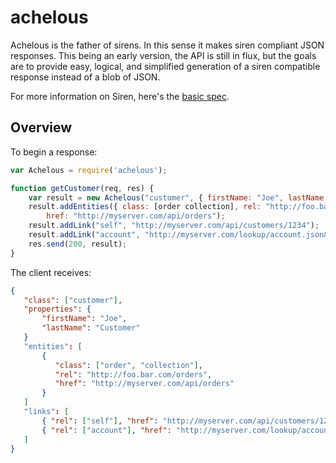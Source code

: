 achelous
========

Achelous is the father of sirens.  In this sense it makes siren compliant JSON responses.  This being an early version,
the API is still in flux, but the goals are to provide easy, logical, and simplified generation of a siren compatible
response instead of a blob of JSON.

For more information on Siren, here's the [basic spec](https://github.com/kevinswiber/siren).

Overview
--------

To begin a response:

```javascript
var Achelous = require('achelous');

function getCustomer(req, res) {
    var result = new Achelous("customer", { firstName: "Joe", lastName: "Customer" });
    result.addEntities({ class: [order collection], rel: "http://foo.bar.com/orders",
        href: "http://myserver.com/api/orders");
    result.addLink("self", "http://myserver.com/api/customers/1234");
    result.addLink("account", "http://myserver.com/lookup/account.json&customer=1234");
    res.send(200, result);
}
```

The client receives:

```json
{
   "class": ["customer"],
   "properties": {
       "firstName": "Joe",
       "lastName": "Customer"
   }
   "entities": [
       {
          "class": ["order", "collection"],
          "rel": "http://foo.bar.com/orders",
          "href": "http://myserver.com/api/orders"
       }
   ]
   "links": [
       { "rel": ["self"], "href": "http://myserver.com/api/customers/1234" },
       { "rel": ["account"], "href": "http://myserver.com/lookup/account.json&customer=1234" }
   ]
}
```
